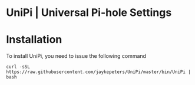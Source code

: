 # UniPi | Universal Pi-hole Settings

# Installation
To install UniPi, you need to issue the following command
```
curl -sSL https://raw.githubusercontent.com/jaykepeters/UniPi/master/bin/UniPi | bash
```

